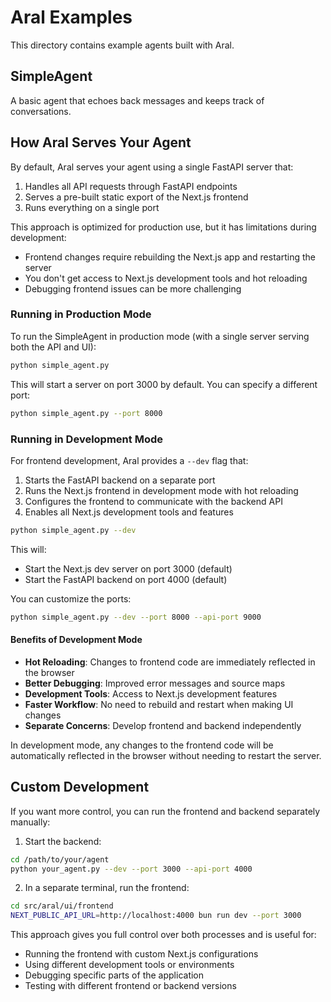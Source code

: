 # Aral Examples

This directory contains example agents built with Aral.

## SimpleAgent

A basic agent that echoes back messages and keeps track of conversations.

## How Aral Serves Your Agent

By default, Aral serves your agent using a single FastAPI server that:
1. Handles all API requests through FastAPI endpoints
2. Serves a pre-built static export of the Next.js frontend
3. Runs everything on a single port

This approach is optimized for production use, but it has limitations during development:
- Frontend changes require rebuilding the Next.js app and restarting the server
- You don't get access to Next.js development tools and hot reloading
- Debugging frontend issues can be more challenging

### Running in Production Mode

To run the SimpleAgent in production mode (with a single server serving both the API and UI):

```bash
python simple_agent.py
```

This will start a server on port 3000 by default. You can specify a different port:

```bash
python simple_agent.py --port 8000
```

### Running in Development Mode

For frontend development, Aral provides a `--dev` flag that:
1. Starts the FastAPI backend on a separate port
2. Runs the Next.js frontend in development mode with hot reloading
3. Configures the frontend to communicate with the backend API
4. Enables all Next.js development tools and features

```bash
python simple_agent.py --dev
```

This will:
- Start the Next.js dev server on port 3000 (default)
- Start the FastAPI backend on port 4000 (default)

You can customize the ports:

```bash
python simple_agent.py --dev --port 8000 --api-port 9000
```

#### Benefits of Development Mode

- **Hot Reloading**: Changes to frontend code are immediately reflected in the browser
- **Better Debugging**: Improved error messages and source maps
- **Development Tools**: Access to Next.js development features
- **Faster Workflow**: No need to rebuild and restart when making UI changes
- **Separate Concerns**: Develop frontend and backend independently

In development mode, any changes to the frontend code will be automatically reflected in the browser without needing to restart the server.

## Custom Development

If you want more control, you can run the frontend and backend separately manually:

1. Start the backend:
```bash
cd /path/to/your/agent
python your_agent.py --dev --port 3000 --api-port 4000
```

2. In a separate terminal, run the frontend:
```bash
cd src/aral/ui/frontend
NEXT_PUBLIC_API_URL=http://localhost:4000 bun run dev --port 3000
```

This approach gives you full control over both processes and is useful for:
- Running the frontend with custom Next.js configurations
- Using different development tools or environments
- Debugging specific parts of the application
- Testing with different frontend or backend versions 
